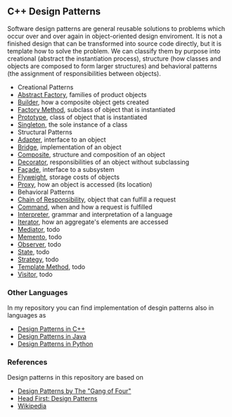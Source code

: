 ## C++ Design Patterns

Software design patterns are general reusable solutions to problems which occur
over and over again in object-oriented design enviroment. It is not a finished 
design that can be transformed into source code directly, but it is template how
to solve the problem. We can classify them by purpose into creational (abstract 
the instantiation process), structure (how classes and objects are composed to form 
larger structures) and behavioral patterns (the assignment of responsibilities between 
objects).  

- Creational Patterns 
 - [Abstract Factory], families of product objects
 - [Builder], how a composite object gets created
 - [Factory Method], subclass of object that is instantiated
 - [Prototype], class of object that is instantiated
 - [Singleton], the sole instance of a class 
- Structural Patterns
 - [Adapter], interface to an object
 - [Bridge], implementation of an object 
 - [Composite], structure and composition of an object
 - [Decorator], responsibilities of an object without subclassing
 - [Façade], interface to a subsystem
 - [Flyweight], storage costs of objects
 - [Proxy], how an object is accessed (its location)
- Behavioral Patterns
 - [Chain of Responsibility], object that can fulfill a request
 - [Command], when and how a request is fulfilled
 - [Interpreter], grammar and interpretation of a language
 - [Iterator], how an aggregate's elements are accessed
 - [Mediator], todo
 - [Memento], todo 
 - [Observer], todo
 - [State], todo
 - [Strategy], todo
 - [Template Method], todo
 - [Visitor], todo

### Other Languages
In my repository you can find implementation of desgin patterns also in languages as 

* [Design Patterns in C++]
* [Design Patterns in Java]
* [Design Patterns in Python]

### References
Design patterns in this repository are based on

* [Design Patterns by The "Gang of Four"]
* [Head First: Design Patterns]
* [Wikipedia]

[Design Patterns in C++]: https://github.com/JakubVojvoda/design-patterns-cpp
[Design Patterns in Java]: https://github.com/JakubVojvoda/design-patterns-java
[Design Patterns in Python]: https://github.com/JakubVojvoda/design-patterns-python

[Design Patterns by The "Gang of Four"]: https://en.wikipedia.org/wiki/Design_Patterns
[Head First: Design Patterns]: http://www.headfirstlabs.com/books/hfdp/ 
[Wikipedia]: https://en.wikipedia.org/wiki/Software_design_pattern

[Abstract Factory]: https://github.com/JakubVojvoda/design-patterns-cpp/tree/master/abstract-factory
[Builder]: https://github.com/JakubVojvoda/design-patterns-cpp/tree/master/builder
[Factory Method]: https://github.com/JakubVojvoda/design-patterns-cpp/tree/master/factory-method
[Prototype]: https://github.com/JakubVojvoda/design-patterns-cpp/tree/master/prototype
[Singleton]: https://github.com/JakubVojvoda/design-patterns-cpp/tree/master/singleton
[Adapter]: https://github.com/JakubVojvoda/design-patterns-cpp/tree/master/adapter
[Bridge]: https://github.com/JakubVojvoda/design-patterns-cpp/tree/master/bridge 
[Composite]: https://github.com/JakubVojvoda/design-patterns-cpp/tree/master/composite
[Decorator]: https://github.com/JakubVojvoda/design-patterns-cpp/tree/master/decorator
[Façade]: https://github.com/JakubVojvoda/design-patterns-cpp/tree/master/facade
[Flyweight]: https://github.com/JakubVojvoda/design-patterns-cpp/tree/master/flyweight
[Proxy]: https://github.com/JakubVojvoda/design-patterns-cpp/tree/master/proxy
[Chain of Responsibility]: https://github.com/JakubVojvoda/design-patterns-cpp/tree/master/chain-of-responsibility
[Command]: https://github.com/JakubVojvoda/design-patterns-cpp/tree/master/command
[Interpreter]: https://github.com/JakubVojvoda/design-patterns-cpp/tree/master/interpreter
[Iterator]: https://github.com/JakubVojvoda/design-patterns-cpp/tree/master/iterator
[Mediator]: https://github.com/JakubVojvoda/design-patterns-cpp/tree/master/mediator
[Memento]: https://github.com/JakubVojvoda/design-patterns-cpp/tree/master/memento
[Observer]: https://github.com/JakubVojvoda/design-patterns-cpp/tree/master/observer
[State]: https://github.com/JakubVojvoda/design-patterns-cpp/tree/master/state
[Strategy]: https://github.com/JakubVojvoda/design-patterns-cpp/tree/master/strategy
[Template Method]: https://github.com/JakubVojvoda/design-patterns-cpp/tree/master/template-method
[Visitor]: https://github.com/JakubVojvoda/design-patterns-cpp/tree/master/visitor
